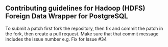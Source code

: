 Contributing guidelines for Hadoop (HDFS) Foreign Data Wrapper for PostgreSQL
-------------------------------------------------
To submit a patch first fork the repository, then fix and commit the patch in the fork, then create a pull request.
Make sure that that commit message includes the issue number e.g.
Fix for Issue #34

